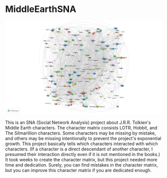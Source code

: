 # MiddleEarthSNA

![alt text](https://github.com/sametturgut/MiddleEarthSNA/blob/main/snanetwork.png?raw=true)

This is an SNA (Social Network Analysis) project about J.R.R. Tolkien's Middle Earth characters. The character matrix consists LOTR, Hobbit, and The Silmarillion characters. Some characters may be missing by mistake, and others may be missing intentionally to prevent the project's exponential growth. This project basically tells which characters interacted with which characters. (If a character is a direct descendant of another character, I presumed their interaction directly even if it is not mentioned in the books.) It took weeks to create the character matrix, but this project needed more time and dedication. Surely, you can find mistakes in the character matrix, but you can improve this character matrix if you are dedicated enough.
